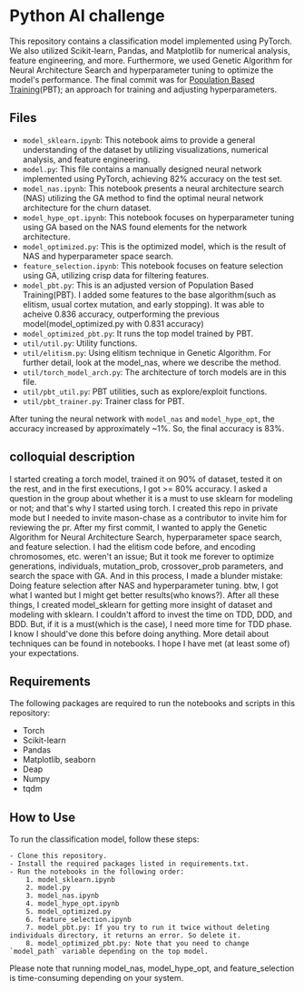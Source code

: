 # Python AI challenge

This repository contains a classification model implemented using PyTorch. We also utilized Scikit-learn, Pandas, and Matplotlib for numerical analysis, feature engineering, and more. Furthermore, we used Genetic Algorithm for Neural Architecture Search and hyperparameter tuning to optimize the model's performance. The final commit was for  [Population Based Training](https://www.deepmind.com/blog/population-based-training-of-neural-networks)(PBT); an approach for training and adjusting hyperparameters.

## Files

- `model_sklearn.ipynb`: This notebook aims to provide a general understanding of the dataset by utilizing visualizations, numerical analysis, and feature engineering.
- `model.py`: This file contains a manually designed neural network implemented using PyTorch, achieving 82% accuracy on the test set.
- `model_nas.ipynb`: This notebook presents a neural architecture search (NAS) utilizing the GA method to find the optimal neural network architecture for the churn dataset.
- `model_hype_opt.ipynb`: This notebook focuses on hyperparameter tuning using GA based on the NAS found elements for the network architecture.
- `model_optimized.py`: This is the optimized model, which is the result of NAS and hyperparameter space search.
- `feature_selection.ipynb`: This notebook focuses on feature selection using GA, utilizing crisp data for filtering features.
- `model_pbt.py`: This is an adjusted version of Population Based Training(PBT).  I added some features to the base algorithm(such as elitism, usual cortex mutation, and early stopping). It was able to acheive 0.836 accuracy, outperforming the previous model(model_optimized.py with 0.831 accuracy)
- `model_optimized_pbt.py`: It runs the top model trained by PBT.
- `util/util.py`: Utility functions.
- `util/elitism.py`: Using elitism technique in Genetic Algorithm. For further detail, look at the model_nas, where we describe the method.
- `util/torch_model_arch.py`: The architecture of torch models are in this file.
- `util/pbt_util.py`: PBT utilities, such as explore/exploit functions.
- `util/pbt_trainer.py`: Trainer class for PBT.

After tuning the neural network with `model_nas` and `model_hype_opt`, the accuracy increased by approximately ~1%. So, the final accuracy is 83%.

## colloquial description
I started creating a torch model, trained it on 90% of dataset, tested it on the rest, and in the first executions, I got >= 80% accuracy. I asked a question in the group about whether it is a must to use sklearn for modeling or not; and that's why I started using torch. I created this repo in private mode but I needed to invite mason-chase as a contributor to invite him for reviewing the pr. After my first commit, I wanted to apply the Genetic Algorithm for Neural Architecture Search, hyperparameter space search, and feature selection. I had the elitism code before, and encoding chromosomes, etc. weren't an issue; But it took me forever to optimize generations, individuals, mutation_prob, crossover_prob parameters, and search the space with GA. And in this process, I made a blunder mistake: Doing feature selection after NAS and hyperparameter tuning. btw, I got what I wanted but I might get better results(who knows?). After all these things, I created model_sklearn for getting more insight of dataset and modeling with sklearn. I couldn't afford to invest the time on TDD, DDD, and BDD. But, if it is a must(which is the case), I need more time for TDD phase. I know I should've done this before doing anything. More detail about techniques can be found in notebooks. I hope I have met (at least some of) your expectations.

## Requirements

The following packages are required to run the notebooks and scripts in this repository:

- Torch
- Scikit-learn
- Pandas
- Matplotlib, seaborn
- Deap
- Numpy
- tqdm

## How to Use

To run the classification model, follow these steps:

    - Clone this repository.
    - Install the required packages listed in requirements.txt.
    - Run the notebooks in the following order: 
        1. model_sklearn.ipynb
        2. model.py
        3. model_nas.ipynb
        4. model_hype_opt.ipynb
        5. model_optimized.py
        6. feature_selection.ipynb
        7. model_pbt.py: If you try to run it twice without deleting individuals directory, it returns an error. So delete it.
        8. model_optimized_pbt.py: Note that you need to change `model_path` variable depending on the top model.

Please note that running model_nas, model_hype_opt, and feature_selection is time-consuming depending on your system.


